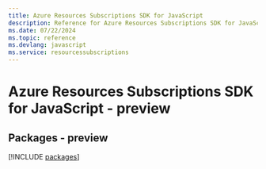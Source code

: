 ```yaml
---
title: Azure Resources Subscriptions SDK for JavaScript
description: Reference for Azure Resources Subscriptions SDK for JavaScript
ms.date: 07/22/2024
ms.topic: reference
ms.devlang: javascript
ms.service: resourcessubscriptions
---
```

# Azure Resources Subscriptions SDK for JavaScript - preview
## Packages - preview
[!INCLUDE [packages](resources-subscriptions-index.md)]